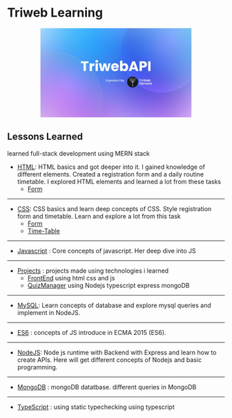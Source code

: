 # Triweb Learning

<p align="center">
    <img src='./HTML/image/WhatsApp Image 2023-08-09 at 22.51.22.jpg' width='350px'>  
</p>

## Lessons Learned

learned full-stack development using MERN stack

- [HTML](./HTML/): HTML basics and got deeper into it. I gained knowledge of different elements. Created a registration form and a daily routine timetable. I explored HTML elements and learned a lot from these tasks
  - [Form](./HTML/Form)

---

- [CSS](./CSS/): CSS basics and learn deep concepts of CSS. Style registration form and timetable. Learn and explore a lot from this task
  - [Form](./CSS/FORM)
  - [Time-Table](./CSS/Time-Table)

---

- [Javascript](./Javascript/) : Core concepts of javascript. Her deep dive into JS

---

- [Projects](./Projects/) : projects made using technologies i learned
  - [FrontEnd](./Projects/FrontEnd) using html css and js
  - [QuizManager](./Projects/QuizManager) using Nodejs typescript express mongoDB

---

- [MySQL](./MySQL/): Learn concepts of database and explore mysql queries and implement in NodeJS.

---

- [ES6](./ES6/) : concepts of JS introduce in ECMA 2015 (ES6).

---

- [NodeJS](./NodeJS/): Node js runtime with Backend with Express and learn how to create APIs. Here will get different concepts of Nodejs and basic programming.

---

- [MongoDB](./MongoDB/) : mongoDB datatbase. different queries in MongoDB

---

- [TypeScript](./TypeScript/README.md) : using static typechecking using typescript
